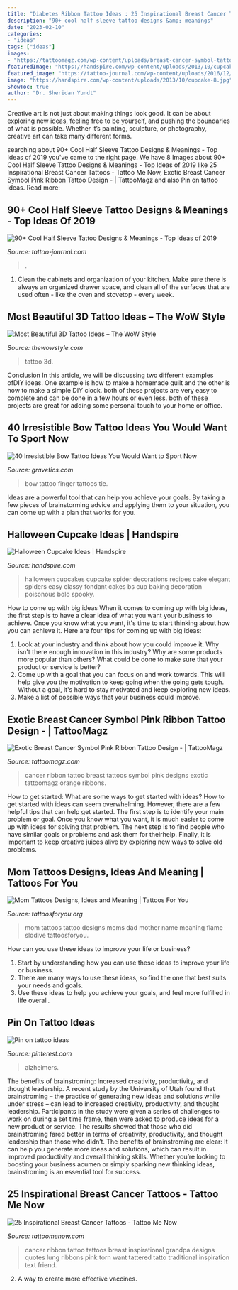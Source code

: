 ```yaml
---
title: "Diabetes Ribbon Tattoo Ideas : 25 Inspirational Breast Cancer Tattoos"
description: "90+ cool half sleeve tattoo designs &amp; meanings"
date: "2023-02-10"
categories:
- "ideas"
tags: ["ideas"]
images:
- "https://tattoomagz.com/wp-content/uploads/breast-cancer-symbol-tattoos-breast-cancer-ribbon-tattoo-picture-at-checkoutmyink-57535.jpg"
featuredImage: "https://handspire.com/wp-content/uploads/2013/10/cupcake-8.jpg"
featured_image: "https://tattoo-journal.com/wp-content/uploads/2016/12/Half-Sleeve-Tattoo-82.jpg"
image: "https://handspire.com/wp-content/uploads/2013/10/cupcake-8.jpg"
ShowToc: true
author: "Dr. Sheridan Yundt"
---
```



Creative art is not just about making things look good. It can be about exploring new ideas, feeling free to be yourself, and pushing the boundaries of what is possible. Whether it’s painting, sculpture, or photography, creative art can take many different forms.

	

		
searching about 90+ Cool Half Sleeve Tattoo Designs &amp; Meanings - Top Ideas of 2019 you've came to the right page. We have 8 Images about 90+ Cool Half Sleeve Tattoo Designs &amp; Meanings - Top Ideas of 2019 like 25 Inspirational Breast Cancer Tattoos - Tattoo Me Now, Exotic Breast Cancer Symbol Pink Ribbon Tattoo Design - | TattooMagz and also Pin on tattoo ideas. Read more:
		
    
## 90+ Cool Half Sleeve Tattoo Designs &amp; Meanings - Top Ideas Of 2019

<img loading=lazy src="https://tattoo-journal.com/wp-content/uploads/2016/12/Half-Sleeve-Tattoo-82.jpg" onerror="this.onerror=null;this.src='https://tse2.mm.bing.net/th?id=OIP.HpstAQpvR-u7om68nGGQxAHaHa&amp;pid=15.1';" alt="90+ Cool Half Sleeve Tattoo Designs &amp; Meanings - Top Ideas of 2019">

_Source: tattoo-journal.com_

>. 

	

1. Clean the cabinets and organization of your kitchen. Make sure there is always an organized drawer space, and clean all of the surfaces that are used often - like the oven and stovetop - every week.

    
## Most Beautiful 3D Tattoo Ideas – The WoW Style

<img loading=lazy src="http://thewowstyle.com/wp-content/uploads/2014/11/27.jpg" onerror="this.onerror=null;this.src='https://tse3.mm.bing.net/th?id=OIP._SEodf4dGpJ0akykLd5D_gHaK4&amp;pid=15.1';" alt="Most Beautiful 3D Tattoo Ideas – The WoW Style">

_Source: thewowstyle.com_

>tattoo 3d. 

	

Conclusion
In this article, we will be discussing two different examples ofDIY ideas. One example is how to make a homemade quilt and the other is how to make a simple DIY clock. both of these projects are very easy to complete and can be done in a few hours or even less. both of these projects are great for adding some personal touch to your home or office.

    
## 40 Irresistible Bow Tattoo Ideas You Would Want To Sport Now

<img loading=lazy src="http://www.gravetics.com/wp-content/uploads/2017/05/Small-bow-tie-tattoo-done-with-3rl-needle-in-a-very-small-finger.-tattoodesign-tattoo-tattooforwomen-tattoos-inkedgirls-inked-bowtattoo-bowtie-bowtietattoo-smalltattoo.jpg" onerror="this.onerror=null;this.src='https://tse1.mm.bing.net/th?id=OIP.Dmsy8MbvB2tsF1-eXMBaTwHaHa&amp;pid=15.1';" alt="40 Irresistible Bow Tattoo Ideas You Would Want to Sport Now">

_Source: gravetics.com_

>bow tattoo finger tattoos tie. 

	

Ideas are a powerful tool that can help you achieve your goals. By taking a few pieces of brainstorming advice and applying them to your situation, you can come up with a plan that works for you.

    
## Halloween Cupcake Ideas | Handspire

<img loading=lazy src="https://handspire.com/wp-content/uploads/2013/10/cupcake-8.jpg" onerror="this.onerror=null;this.src='https://tse2.mm.bing.net/th?id=OIP.zo0z1nrye-Xg4zs3uTTN8gHaJ4&amp;pid=15.1';" alt="Halloween Cupcake Ideas | Handspire">

_Source: handspire.com_

>halloween cupcakes cupcake spider decorations recipes cake elegant spiders easy classy fondant cakes bs cup baking decoration poisonous bolo spooky. 

	

How to come up with big ideas
When it comes to coming up with big ideas, the first step is to have a clear idea of what you want your business to achieve. Once you know what you want, it's time to start thinking about how you can achieve it. Here are four tips for coming up with big ideas: 
1. Look at your industry and think about how you could improve it. Why isn't there enough innovation in this industry? Why are some products more popular than others? What could be done to make sure that your product or service is better?
2. Come up with a goal that you can focus on and work towards. This will help give you the motivation to keep going when the going gets tough. Without a goal, it's hard to stay motivated and keep exploring new ideas. 
3. Make a list of possible ways that your business could improve.

    
## Exotic Breast Cancer Symbol Pink Ribbon Tattoo Design - | TattooMagz

<img loading=lazy src="https://tattoomagz.com/wp-content/uploads/breast-cancer-symbol-tattoos-breast-cancer-ribbon-tattoo-picture-at-checkoutmyink-57535.jpg" onerror="this.onerror=null;this.src='https://tse3.mm.bing.net/th?id=OIP.0mYk_ANv7FKSrTjyjFEK6wHaLH&amp;pid=15.1';" alt="Exotic Breast Cancer Symbol Pink Ribbon Tattoo Design - | TattooMagz">

_Source: tattoomagz.com_

>cancer ribbon tattoo breast tattoos symbol pink designs exotic tattoomagz orange ribbons. 

	

How to get started: What are some ways to get started with ideas?
How to get started with ideas can seem overwhelming. However, there are a few helpful tips that can help get started. The first step is to identify your main problem or goal. Once you know what you want, it is much easier to come up with ideas for solving that problem. The next step is to find people who have similar goals or problems and ask them for theirhelp. Finally, it is important to keep creative juices alive by exploring new ways to solve old problems.

    
## Mom Tattoos Designs, Ideas And Meaning | Tattoos For You

<img loading=lazy src="http://www.tattoosforyou.org/wp-content/uploads/2013/10/Moms-Tattoo.jpg" onerror="this.onerror=null;this.src='https://tse4.mm.bing.net/th?id=OIP.j8tUU600i3IvBHeUGYXFUwHaFj&amp;pid=15.1';" alt="Mom Tattoos Designs, Ideas and Meaning | Tattoos For You">

_Source: tattoosforyou.org_

>mom tattoos tattoo designs moms dad mother name meaning flame slodive tattoosforyou. 

	

How can you use these ideas to improve your life or business?
1. Start by understanding how you can use these ideas to improve your life or business.
2. There are many ways to use these ideas, so find the one that best suits your needs and goals.
3. Use these ideas to help you achieve your goals, and feel more fulfilled in life overall.

    
## Pin On Tattoo Ideas

<img loading=lazy src="https://i.pinimg.com/736x/0c/8f/8a/0c8f8a42a1bb4966331fce5a094dac2b--alzheimers-awareness-alzheimers-tattoo.jpg" onerror="this.onerror=null;this.src='https://tse3.mm.bing.net/th?id=OIP.zlniv2ciSgQy9fA55eka-gHaJ4&amp;pid=15.1';" alt="Pin on tattoo ideas">

_Source: pinterest.com_

>alzheimers. 

	

The benefits of brainstroming: Increased creativity, productivity, and thought leadership.
A recent study by the University of Utah found that brainstroming – the practice of generating new ideas and solutions while under stress – can lead to increased creativity, productivity, and thought leadership. Participants in the study were given a series of challenges to work on during a set time frame, then were asked to produce ideas for a new product or service. The results showed that those who did brainstroming fared better in terms of creativity, productivity, and thought leadership than those who didn’t.
The benefits of brainstroming are clear: It can help you generate more ideas and solutions, which can result in improved productivity and overall thinking skills. Whether you’re looking to boosting your business acumen or simply sparking new thinking ideas, brainstroming is an essential tool for success.

    
## 25 Inspirational Breast Cancer Tattoos - Tattoo Me Now

<img loading=lazy src="https://www.tattoomenow.com/tattoo-designs/wp-content/uploads/2012/09/torn-bc-ribbon.jpg" onerror="this.onerror=null;this.src='https://tse1.mm.bing.net/th?id=OIP.ZAu0DO2cgs4czHkyRw7wCwHaLG&amp;pid=15.1';" alt="25 Inspirational Breast Cancer Tattoos - Tattoo Me Now">

_Source: tattoomenow.com_

>cancer ribbon tattoo tattoos breast inspirational grandpa designs quotes lung ribbons pink torn want tattered tatto traditional inspiration text friend. 

	

2. A way to create more effective vaccines.

